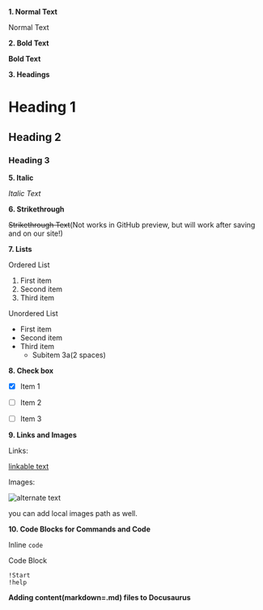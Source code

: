 **1. Normal Text**

Normal Text


**2. Bold Text**

**Bold Text**


**3. Headings**

# Heading 1
## Heading 2
### Heading 3


**5. Italic**

*Italic Text*


**6. Strikethrough**

~~Strikethrough Text~~(Not works in GitHub preview, but will work after saving and on our site!)


**7. Lists**

Ordered List

1. First item
2. Second item
3. Third item

Unordered List

- First item
- Second item
- Third item
  - Subitem 3a(2 spaces)


**8. Check box**

- [x] Item 1
- [ ] Item 2
- [ ] Item 3


**9. Links and Images**

Links:

[linkable text](https://www.collab.land)

Images:

![alternate text](https://avatars.githubusercontent.com/u/56363630?v=4)

you can add local images path as well.

**10. Code Blocks for Commands and Code**

Inline
`code`

Code Block
```
!Start
!help
```

[^1]: This is the footnote.

**Adding content(markdown=.md) files to Docusaurus**
